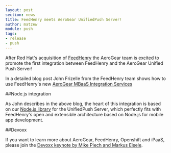 ```yaml
---
layout: post
section: news
title: FeedHenry meets AeroGear UnifiedPush Server!
author: matzew
module: push
tags:
- release
- push
---
```



After Red Hat's acquisition of [FeedHenry](http://www.redhat.com/en/about/press-releases/red-hat-acquire-feedhenry-adds-enterprise-mobile-application-platform) the AeroGear team is excited to promote the first integration between FeedHenry and the AeroGear Unified Push Server!

In a detailed blog post John Frizelle from the FeedHenry team shows how to use FeedHenry's new [AeroGear MBaaS Integration Services](http://www.feedhenry.com/pushing-ahead-with-integrations/)


##Node.js integration

As John describes in the above blog, the heart of this integration is based on our [Node.js library](https://www.npmjs.org/package/unifiedpush-node-sender) for the UnifiedPush Server, which perfectly fits with FeedHenry's open and extensible architecture based on Node.js for mobile app development.


##Devoxx

If you want to learn more about AeroGear, FeedHenry, Openshift and iPaaS, please join the [Devoxx keynote by Mike Piech and Markus Eisele](http://cfp.devoxx.be/2014/talk/RHZ-8081/JBoss,%20Infinite%20Possibilities).